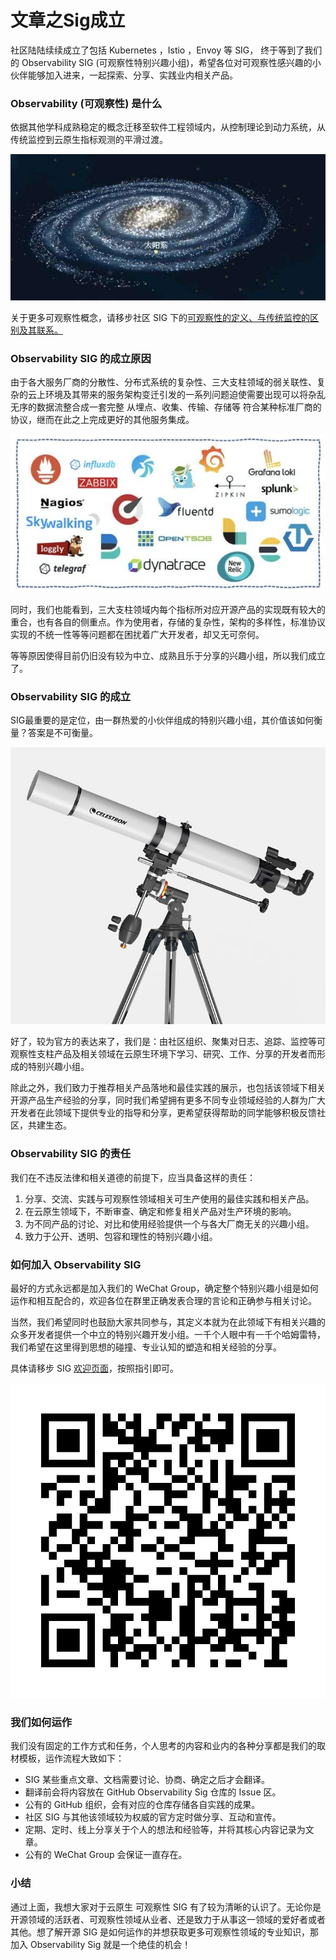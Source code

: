 # 文章之Sig成立

社区陆陆续续成立了包括 Kubernetes ，Istio ，Envoy 等 SIG， 终于等到了我们的 Observability SIG \(可观察性特别兴趣小组\)，希望各位对可观察性感兴趣的小伙伴能够加入进来，一起探索、分享、实践业内相关产品。

### Observability \(可观察性\) 是什么

依据其他学科成熟稳定的概念迁移至软件工程领域内，从控制理论到动力系统，从传统监控到云原生指标观测的平滑过渡。

![&#x65F6;&#x5E38;&#x611F;&#x53F9;&#x4EBA;&#x7C7B;&#x7684;&#x6E3A;&#x5C0F;&#x5BF9;&#x4E8E;&#x6574;&#x4E2A;&#x5B87;&#x5B99;&#x800C;&#x8A00;&#xFF01;](../.gitbook/assets/06.jpg)

关于更多可观察性概念，请移步社区 SIG 下的[可观察性的定义、与传统监控的区别及其联系。](https://i.cloudnative.to/observability/prologue/definition)

### Observability SIG 的成立原因

由于各大服务厂商的分散性、分布式系统的复杂性、三大支柱领域的弱关联性、复杂的云上环境及其带来的服务架构变迁引发的一系列问题迫使需要出现可以将杂乱无序的数据流整合成一套完整 从埋点、收集、传输、存储等 符合某种标准厂商的协议，继而在此之上完成更好的其他服务集成。

![&#x5382;&#x5546;&#x4F17;&#x591A; &#x4EA7;&#x54C1;&#x590D;&#x6742; &#x534F;&#x8BAE;&#x672A;&#x7EDF;&#x4E00; &#x4FA7;&#x91CD;&#x70B9;&#x5404;&#x4E0D;&#x76F8;&#x540C;!](../.gitbook/assets/07.jpg)

同时，我们也能看到，三大支柱领域内每个指标所对应开源产品的实现既有较大的重合，也有各自的侧重点。作为使用者，存储的复杂性，架构的多样性，标准协议实现的不统一性等等问题都在困扰着广大开发者，却又无可奈何。

等等原因使得目前仍旧没有较为中立、成熟且乐于分享的兴趣小组，所以我们成立了。

### Observability SIG 的成立

SIG最重要的是定位，由一群热爱的小伙伴组成的特别兴趣小组，其价值该如何衡量？答案是不可衡量。

![&#x53EF;&#x89C2;&#x5BDF;&#x6027;SIG&#x6210;&#x7ACB;&#x62C9;!](../.gitbook/assets/12345.jpg)

好了，较为官方的表达来了，我们是：由社区组织、聚集对日志、追踪、监控等可观察性支柱产品及相关领域在云原生环境下学习、研究、工作、分享的开发者而形成的特别兴趣小组。

除此之外，我们致力于推荐相关产品落地和最佳实践的展示，也包括该领域下相关开源产品生产经验的分享，同时我们希望拥有更多不同专业领域经验的人群为广大开发者在此领域下提供专业的指导和分享，更希望获得帮助的同学能够积极反馈社区，共建生态。

### Observability SIG 的责任

我们在不违反法律和相关道德的前提下，应当具备这样的责任：

1. 分享、交流、实践与可观察性领域相关可生产使用的最佳实践和相关产品。
2. 在云原生领域下，不断审查、确定和修复相关产品对生产环境的影响。
3. 为不同产品的讨论、对比和使用经验提供一个与各大厂商无关的兴趣小组。
4. 致力于公开、透明、包容和理性的特别兴趣小组。

### 如何加入 Observability SIG

最好的方式永远都是加入我们的 WeChat Group，确定整个特别兴趣小组是如何运作和相互配合的，欢迎各位在群里正确发表合理的言论和正确参与相关讨论。

当然，我们希望同时也鼓励大家共同参与，其定义本就为在此领域下有相关兴趣的众多开发者提供一个中立的特别兴趣开发小组。一千个人眼中有一千个哈姆雷特，我们希望在这里得到思想的碰撞、专业认知的塑造和相关经验的分享。

具体请移步 SIG [欢迎页面](https://i.cloudnative.to/observability/)，按照指引即可。

![&#x626B;&#x63CF;&#x4E8C;&#x7EF4;&#x7801;&#x7533;&#x8BF7;&#x52A0;&#x5165;](../.gitbook/assets/image.png)

### 我们如何运作

我们没有固定的工作方式和任务，个人思考的内容和业内的各种分享都是我们的取材模板，运作流程大致如下：

* SIG 某些重点文章、文档需要讨论、协商、确定之后才会翻译。
* 翻译前会将内容放在 GitHub Observability Sig 仓库的 Issue 区。
* 公有的 GitHub 组织，会有对应的仓库存储各自实践的成果。
* 社区 SIG 与其他该领域较为权威的官方定时做分享、互动和宣传。
* 定期、定时、线上分享关于个人的想法和经验等，并将其核心内容记录为文章。
* 公有的 WeChat Group 会保证一直存在。

### 小结

通过上面，我想大家对于云原生 可观察性 SIG 有了较为清晰的认识了。无论你是开源领域的活跃者、可观察性领域从业者、还是致力于从事这一领域的爱好者或者其他。想了解开源 SIG 是如何运作的并想获取更多可观察性领域的专业知识，那加入 Observability Sig 就是一个绝佳的机会！

